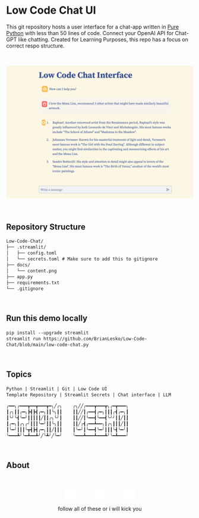 
# Low Code Chat UI
This git repository hosts a user interface for a chat-app written in [Pure Python](https://github.com/BrianLesko/Low-Code-Chat/blob/main/low-code-chat.py) with less than 50 lines of  code. Connect your OpenAI API for Chat-GPT like chatting. Created for Learning Purposes, this repo has a focus on correct respo structure.

&nbsp;

<div align="center"><img src="docs/preview.png" width="800"></div>

&nbsp;

## Repository Structure
```
Low-Code-Chat/
├── .streamlit/
│   ├── config.toml
│   └── secrets.toml # Make sure to add this to gitignore
├── docs/
│   └── content.png
├── app.py
├── requirements.txt
└── .gitignore
```

&nbsp;

## Run this demo locally
```
pip install --upgrade streamlit
streamlit run https://github.com/BrianLesko/Low-Code-Chat/blob/main/low-code-chat.py
```

&nbsp;

## Topics 
```
Python | Streamlit | Git | Low Code UI
Template Repository | Streamlit Secrets | Chat interface | LLM
```

```
╭━━╮╭━━━┳━━┳━━━┳━╮╱╭╮    ╭╮╱╱╭━━━┳━━━┳╮╭━┳━━━╮
┃╭╮┃┃╭━╮┣┫┣┫╭━╮┃┃╰╮┃┃    ┃┃╱╱┃╭━━┫╭━╮┃┃┃╭┫╭━╮┃
┃╰╯╰┫╰━╯┃┃┃┃┃╱┃┃╭╮╰╯┃    ┃┃╱╱┃╰━━┫╰━━┫╰╯╯┃┃╱┃┃
┃╭━╮┃╭╮╭╯┃┃┃╰━╯┃┃╰╮┃┃    ┃┃╱╭┫╭━━┻━━╮┃╭╮┃┃┃╱┃┃
┃╰━╯┃┃┃╰┳┫┣┫╭━╮┃┃╱┃┃┃    ┃╰━╯┃╰━━┫╰━╯┃┃┃╰┫╰━╯┃
╰━━━┻╯╰━┻━━┻╯╱╰┻╯╱╰━╯    ╰━━━┻━━━┻━━━┻╯╰━┻━━━╯

```

&nbsp;

## About

&nbsp;

<div align="center">

<a href="https://twitter.com/BrianJosephLeko"><img src="https://raw.githubusercontent.com/BrianLesko/BrianLesko/f7be693250033b9d28c2224c9c1042bb6859bfe9/.socials/svg-white/x-logo-white.svg" width="30" alt="X Logo"></a> &nbsp; &nbsp; &nbsp; &nbsp; &nbsp; &nbsp; <a href="https://github.com/BrianLesko"><img src="https://raw.githubusercontent.com/BrianLesko/BrianLesko/f7be693250033b9d28c2224c9c1042bb6859bfe9/.socials/svg-white/github-mark-white.svg" width="30" alt="GitHub"></a> &nbsp; &nbsp; &nbsp; &nbsp; &nbsp; &nbsp; <a href="https://www.linkedin.com/in/brianlesko/"><img src="https://raw.githubusercontent.com/BrianLesko/BrianLesko/f7be693250033b9d28c2224c9c1042bb6859bfe9/.socials/svg-white/linkedin-icon-white.svg" width="30" alt="LinkedIn"></a>

follow all of these or i will kick you

</div>


&nbsp;


